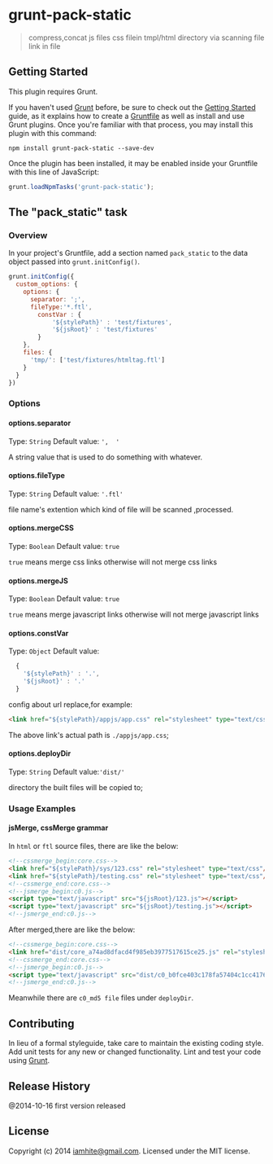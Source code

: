# grunt-pack-static

> compress,concat js files css filein tmpl/html directory via scanning file link in file

## Getting Started
This plugin requires Grunt.

If you haven't used [Grunt](http://gruntjs.com/) before, be sure to check out the [Getting Started](http://gruntjs.com/getting-started) guide, as it explains how to create a [Gruntfile](http://gruntjs.com/sample-gruntfile) as well as install and use Grunt plugins. Once you're familiar with that process, you may install this plugin with this command:

```shell
npm install grunt-pack-static --save-dev
```

Once the plugin has been installed, it may be enabled inside your Gruntfile with this line of JavaScript:

```js
grunt.loadNpmTasks('grunt-pack-static');
```

## The "pack_static" task

### Overview
In your project's Gruntfile, add a section named `pack_static` to the data object passed into `grunt.initConfig()`.

```js
grunt.initConfig({
  custom_options: {
    options: {
      separator: ';',
      fileType:'*.ftl',
        constVar : {
            '${stylePath}' : 'test/fixtures',
            '${jsRoot}' : 'test/fixtures'
        }
    },
    files: {
      'tmp/': ['test/fixtures/htmltag.ftl']
    }
  }
})
```

### Options

#### options.separator
Type: `String`
Default value: `',  '`

A string value that is used to do something with whatever.

#### options.fileType
Type: `String`
Default value: `'.ftl'`

file name's extention which kind of file will be scanned ,processed. 

#### options.mergeCSS
Type: `Boolean`
Default value: `true`

`true` means merge css links otherwise will not merge css links
#### options.mergeJS
Type: `Boolean`
Default value: `true`

`true` means merge javascript links otherwise will not merge javascript links
#### options.constVar
Type: `Object`
Default value:
```javascript
  {
    '${stylePath}' : '.',
    '${jsRoot}' : '.'
  }
```

config about url replace,for example:
```html
<link href="${stylePath}/appjs/app.css" rel="stylesheet" type="text/css"/>
```

The above link's actual path is `./appjs/app.css`;
#### options.deployDir
Type: `String`
Default value:`'dist/'`

directory the built files will be copied to;

### Usage Examples

#### jsMerge, cssMerge grammar

In `html` or `ftl` source files, there are like the below:  

```html
<!--cssmerge_begin:core.css-->
<link href="${stylePath}/sys/123.css" rel="stylesheet" type="text/css"/>
<link href="${stylePath}/testing.css" rel="stylesheet" type="text/css"/>
<!--cssmerge_end:core.css-->
<!--jsmerge_begin:c0.js-->
<script type="text/javascript" src="${jsRoot}/123.js"></script>
<script type="text/javascript" src="${jsRoot}/testing.js"></script>
<!--jsmerge_end:c0.js-->
```

After merged,there are like the below:

```html
<!--cssmerge_begin:core.css-->
<link href="dist/core_a74ad8dfacd4f985eb3977517615ce25.js" rel="stylesheet" type="text/css"/>
<!--cssmerge_end:core.css-->
<!--jsmerge_begin:c0.js-->
<script type="text/javascript" src="dist/c0_b0fce403c178fa57404c1cc4176547a8.js"></script>
<!--jsmerge_end:c0.js-->
```
Meanwhile there are `c0_md5 file` files under `deployDir`.

## Contributing
In lieu of a formal styleguide, take care to maintain the existing coding style. Add unit tests for any new or changed functionality. Lint and test your code using [Grunt](http://gruntjs.com/).

## Release History
@2014-10-16 first version released

## License
Copyright (c) 2014 iamhite@gmail.com. Licensed under the MIT license.
